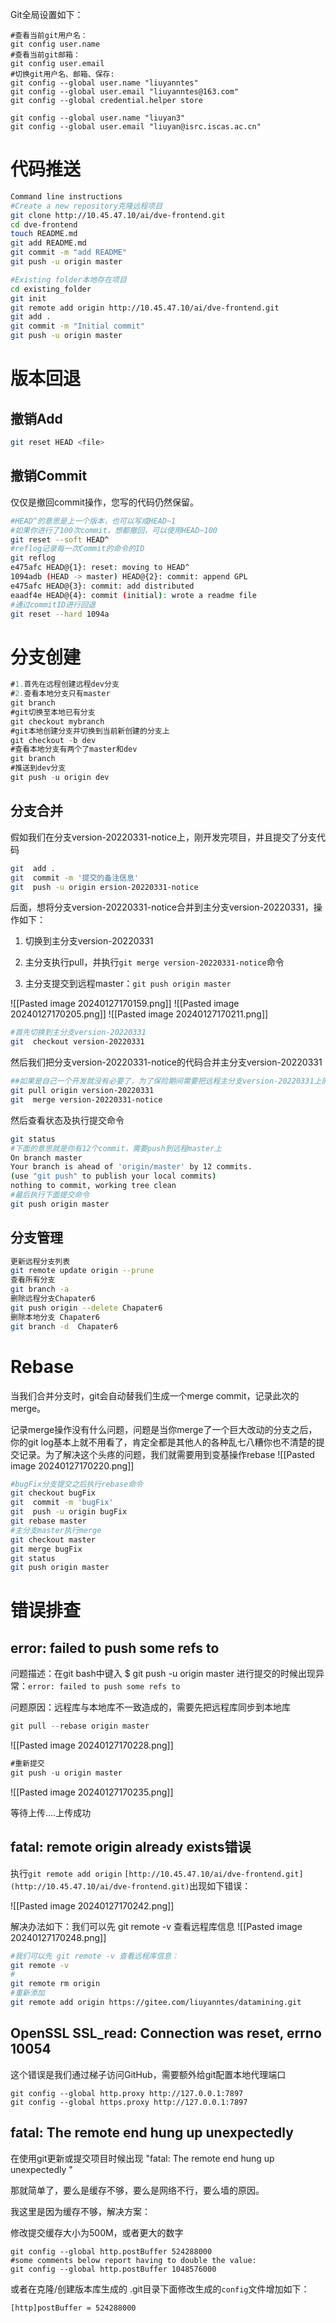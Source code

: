 Git全局设置如下：

```shell
#查看当前git用户名： 
git config user.name
#查看当前git邮箱： 
git config user.email
#切换git用户名、邮箱、保存: 
git config --global user.name "liuyanntes"
git config --global user.email "liuyanntes@163.com"
git config --global credential.helper store

git config --global user.name "liuyan3"
git config --global user.email "liuyan@isrc.iscas.ac.cn"
```

# 代码推送

```Bash
Command line instructions
#Create a new repository克隆远程项目
git clone http://10.45.47.10/ai/dve-frontend.git  
cd dve-frontend
touch README.md
git add README.md
git commit -m "add README"
git push -u origin master

#Existing folder本地存在项目
cd existing_folder
git init
git remote add origin http://10.45.47.10/ai/dve-frontend.git
git add .
git commit -m "Initial commit"
git push -u origin master
```

# 版本回退

## 撤销Add

```Bash
git reset HEAD <file>
```

## 撤销Commit

仅仅是撤回commit操作，您写的代码仍然保留。

```Bash
#HEAD^的意思是上一个版本，也可以写成HEAD~1
#如果你进行了100次commit，想都撤回，可以使用HEAD~100
git reset --soft HEAD^
#reflog记录每一次Commit的命令的ID
git reflog
e475afc HEAD@{1}: reset: moving to HEAD^
1094adb (HEAD -> master) HEAD@{2}: commit: append GPL
e475afc HEAD@{3}: commit: add distributed
eaadf4e HEAD@{4}: commit (initial): wrote a readme file
#通过commitID进行回退
git reset --hard 1094a
```

# 分支创建

```Java
#1.首先在远程创建远程dev分支
#2.查看本地分支只有master
git branch
#git切换至本地已有分支
git checkout mybranch
#git本地创建分支并切换到当前新创建的分支上
git checkout -b dev
#查看本地分支有两个了master和dev
git branch
#推送到dev分支
git push -u origin dev
```

## 分支合并

假如我们在分支version-20220331-notice上，刚开发完项目，并且提交了分支代码

```Bash
git  add .
git  commit -m '提交的备注信息'
git  push -u origin ersion-20220331-notice
```

后面，想将分支version-20220331-notice合并到主分支version-20220331，操作如下：

1. 切换到主分支version-20220331
    
2. 主分支执行pull，并执行`git merge version-20220331-notice`命令
    
3. 主分支提交到远程master：`git push origin master`
    

![[Pasted image 20240127170159.png]]
![[Pasted image 20240127170205.png]]
![[Pasted image 20240127170211.png]]

```Bash
#首先切换到主分支version-20220331
git  checkout version-20220331
```

然后我们把分支version-20220331-notice的代码合并主分支version-20220331

```Bash
##如果是自己一个开发就没有必要了，为了保险期间需要把远程主分支version-20220331上的代码pull下来
git pull origin version-20220331
git  merge version-20220331-notice 
```

然后查看状态及执行提交命令

```Bash
git status
#下面的意思就是你有12个commit，需要push到远程master上 
On branch master
Your branch is ahead of 'origin/master' by 12 commits.
(use "git push" to publish your local commits)
nothing to commit, working tree clean
#最后执行下面提交命令
git push origin master
```

## 分支管理

```Bash
更新远程分支列表
git remote update origin --prune
查看所有分支
git branch -a
删除远程分支Chapater6
git push origin --delete Chapater6
删除本地分支 Chapater6
git branch -d  Chapater6
```

# Rebase

当我们合并分支时，git会自动替我们生成一个merge commit，记录此次的merge。

记录merge操作没有什么问题，问题是当你merge了一个巨大改动的分支之后，你的git log基本上就不用看了，肯定全都是其他人的各种乱七八糟你也不清楚的提交记录。为了解决这个头疼的问题，我们就需要用到变基操作rebase
![[Pasted image 20240127170220.png]]

```Bash
#bugFix分支提交之后执行rebase命令
git checkout bugFix
git  commit -m 'bugFix'
git  push -u origin bugFix
git rebase master
#主分支master执行merge
git checkout master
git merge bugFix
git status
git push origin master
```

# 错误排查

## error: failed to push some refs to

问题描述：在git bash中键入 $ git push -u origin master 进行提交的时候出现异常：`error: failed to push some refs to`

问题原因：远程库与本地库不一致造成的，需要先把远程库同步到本地库

```Java
git pull --rebase origin master
```
![[Pasted image 20240127170228.png]]

```Java
#重新提交
git push -u origin master
```
![[Pasted image 20240127170235.png]]

等待上传....上传成功

## fatal: remote origin already exists错误

执行`git remote add origin` `[http://10.45.47.10/ai/dve-frontend.git](http://10.45.47.10/ai/dve-frontend.git)`出现如下错误：

![[Pasted image 20240127170242.png]]

解决办法如下：我们可以先 git remote -v 查看远程库信息
![[Pasted image 20240127170248.png]]

```Bash
#我们可以先 git remote -v 查看远程库信息：
git remote -v
#
git remote rm origin
#重新添加
git remote add origin https://gitee.com/liuyanntes/datamining.git
```

## OpenSSL SSL_read: Connection was reset, errno 10054

这个错误是我们通过梯子访问GitHub，需要额外给git配置本地代理端口

```Shell
git config --global http.proxy http://127.0.0.1:7897
git config --global https.proxy http://127.0.0.1:7897
```

## fatal: The remote end hung up unexpectedly

在使用git更新或提交项目时候出现 "fatal: The remote end hung up unexpectedly "

那就简单了，要么是缓存不够，要么是网络不行，要么墙的原因。

我这里是因为缓存不够，解决方案：

修改提交缓存大小为500M，或者更大的数字

```Shell
git config --global http.postBuffer 524288000
#some comments below report having to double the value:
git config --global http.postBuffer 1048576000
```

或者在克隆/创建版本库生成的 .git目录下面修改生成的`config`文件增加如下：

```Shell
[http]postBuffer = 524288000
```